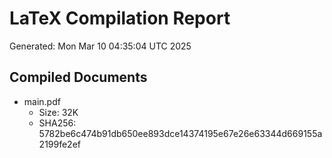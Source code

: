 # LaTeX Compilation Report
Generated: Mon Mar 10 04:35:04 UTC 2025
## Compiled Documents
- main.pdf
  - Size: 32K
  - SHA256: 5782be6c474b91db650ee893dce14374195e67e26e63344d669155a2199fe2ef
